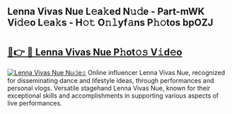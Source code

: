 ## Lenna Vivas Nue L𝚎a𝚔ed N𝚞𝚍e - Part-mWK Vi𝚍𝚎o L𝚎a𝚔s - H𝚘𝚝 O𝚗𝚕yf𝚊ns P𝚑𝚘tos bpOZJ

# <h2><a href="http://kf95jl.oniu.top/?m=Lenna+Vivas+Nue">🔗👉 🔴 Lenna Vivas Nue P𝚑ot𝚘𝚜 V𝚒d𝚎o</a></h2>

[![Lenna Vivas Nue Nu𝚍e𝚜](https://i.imgur.com/0qMVB7G.gif)](http://kf95jl.oniu.top/?m=Lenna+Vivas+Nue)
Online influencer Lenna Vivas Nue, recognized for disseminating dance and lifestyle ideas, through performances and personal vlogs. Versatile stagehand Lenna Vivas Nue, known for their exceptional skills and accomplishments in supporting various aspects of live performances.  
